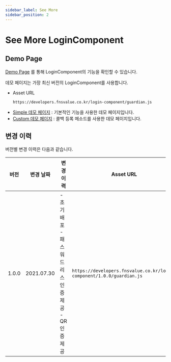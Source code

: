 ```yaml
---
sidebar_label: See More
sidebar_position: 2
---
```

# See More LoginComponent

## Demo Page

[Demo Page](https://developers.fnsvalue.co.kr/login-component/demo/)
를 통해 LoginComponent의 기능을 확인할 수 있습니다.

데모 페이지는 가장 최신 버전의 LoginComponent를 사용합니다.
  - Asset URL
    ```
    https://developers.fnsvalue.co.kr/login-component/guardian.js
    ```
- [Simple 데모 페이지](https://developers.fnsvalue.co.kr/login-component/demo/simple.html)
  : 기본적인 기능을 사용한 데모 페이지입니다.
- [Custom 데모 페이지](https://developers.fnsvalue.co.kr/login-component/demo/custom.html)
  : 콜백 등록 메소드를 사용한 데모 페이지입니다.

## 변경 이력
버전별 변경 이력은 다음과 같습니다.

|버전|변경 날짜|변경 이력|Asset URL|
|---|---|---|---|
|1.0.0| 2021.07.30 | - 초기 배포<br/>- 패스워드 리스 인증 제공<br/> - QR 인증 제공 | `https://developers.fnsvalue.co.kr/login-component/1.0.0/guardian.js` |
